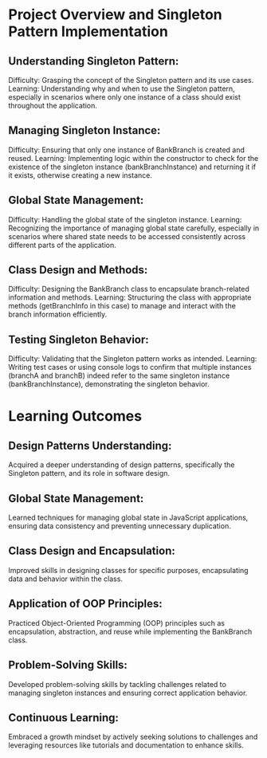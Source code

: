 # Project Overview and Singleton Pattern Implementation

## Understanding Singleton Pattern:

Difficulty: Grasping the concept of the Singleton pattern and its use cases.
Learning: Understanding why and when to use the Singleton pattern, especially in scenarios where only one instance of a class should exist throughout the application.

## Managing Singleton Instance:

Difficulty: Ensuring that only one instance of BankBranch is created and reused.
Learning: Implementing logic within the constructor to check for the existence of the singleton instance (bankBranchInstance) and returning it if it exists, otherwise creating a new instance.

## Global State Management:

Difficulty: Handling the global state of the singleton instance.
Learning: Recognizing the importance of managing global state carefully, especially in scenarios where shared state needs to be accessed consistently across different parts of the application.

## Class Design and Methods:

Difficulty: Designing the BankBranch class to encapsulate branch-related information and methods.
Learning: Structuring the class with appropriate methods (getBranchInfo in this case) to manage and interact with the branch information efficiently.

## Testing Singleton Behavior:

Difficulty: Validating that the Singleton pattern works as intended.
Learning: Writing test cases or using console logs to confirm that multiple instances (branchA and branchB) indeed refer to the same singleton instance (bankBranchInstance), demonstrating the singleton behavior.

# Learning Outcomes

## Design Patterns Understanding:

Acquired a deeper understanding of design patterns, specifically the Singleton pattern, and its role in software design.

## Global State Management:

Learned techniques for managing global state in JavaScript applications, ensuring data consistency and preventing unnecessary duplication.

## Class Design and Encapsulation:

Improved skills in designing classes for specific purposes, encapsulating data and behavior within the class.

## Application of OOP Principles:

Practiced Object-Oriented Programming (OOP) principles such as encapsulation, abstraction, and reuse while implementing the BankBranch class.

## Problem-Solving Skills:

Developed problem-solving skills by tackling challenges related to managing singleton instances and ensuring correct application behavior.

## Continuous Learning:

Embraced a growth mindset by actively seeking solutions to challenges and leveraging resources like tutorials and documentation to enhance skills.
